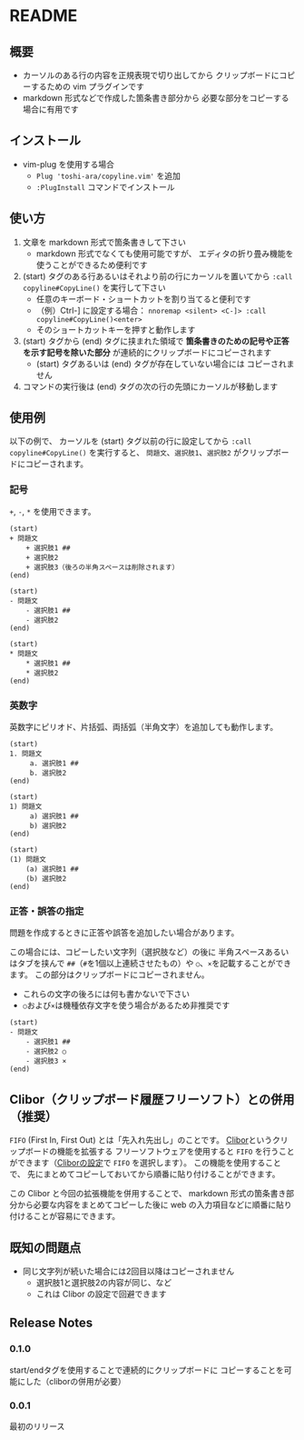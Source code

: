 # README

## 概要

+ カーソルのある行の内容を正規表現で切り出してから
  クリップボードにコピーするための vim プラグインです
+ markdown 形式などで作成した箇条書き部分から
  必要な部分をコピーする場合に有用です

## インストール

+ vim-plug を使用する場合
    + `Plug 'toshi-ara/copyline.vim'` を追加
    + `:PlugInstall` コマンドでインストール

## 使い方

1. 文章を markdown 形式で箇条書きして下さい
    + markdown 形式でなくても使用可能ですが、
      エディタの折り畳み機能を使うことができるため便利です
1. (start) タグのある行あるいはそれより前の行にカーソルを置いてから
    `:call copyline#CopyLine()` を実行して下さい
    + 任意のキーボード・ショートカットを割り当てると便利です
    + （例）Ctrl-] に設定する場合：
      `nnoremap <silent> <C-]> :call copyline#CopyLine()<enter>`
    + そのショートカットキーを押すと動作します
1. (start) タグから (end) タグに挟まれた領域で
    **箇条書きのための記号や正答を示す記号を除いた部分**
    が連続的にクリップボードにコピーされます
    + (start) タグあるいは (end) タグが存在していない場合には
    コピーされません
1. コマンドの実行後は (end) タグの次の行の先頭にカーソルが移動します

## 使用例

以下の例で、
カーソルを (start) タグ以前の行に設定してから
`:call copyline#CopyLine()` を実行すると、
`問題文`、`選択肢1`、`選択肢2` がクリップボードにコピーされます。

### 記号

`+`, `-`, `*` を使用できます。

```
(start)
+ 問題文
    + 選択肢1 ##
    + 選択肢2
    + 選択肢3（後ろの半角スペースは削除されます）    
(end)
```

```
(start)
- 問題文
    - 選択肢1 ##
    - 選択肢2
(end)
```

```
(start)
* 問題文
    * 選択肢1 ##
    * 選択肢2
(end)
```

### 英数字

英数字にピリオド、片括弧、両括弧（半角文字）を追加しても動作します。

```
(start)
1. 問題文
     a. 選択肢1 ##
     b. 選択肢2
(end)
```

```
(start)
1) 問題文
     a) 選択肢1 ##
     b) 選択肢2
(end)
```

```
(start)
(1) 問題文
    (a) 選択肢1 ##
    (b) 選択肢2
(end)
```

### 正答・誤答の指定

問題を作成するときに正答や誤答を追加したい場合があります。

この場合には、コピーしたい文字列（選択肢など）の後に
半角スペースあるいはタブを挟んで
`##`（`#`を1個以上連続させたもの）や
`○`、`×`を記載することができます。
この部分はクリップボードにコピーされません。

+ これらの文字の後ろには何も書かないで下さい
+ `○`および`×`は機種依存文字を使う場合があるため非推奨です

```
(start)
- 問題文
    - 選択肢1 ##
    - 選択肢2 ○
    - 選択肢3 ×
(end)
```


## Clibor（クリップボード履歴フリーソフト）との併用（推奨）

`FIFO` (First In, First Out) とは「先入れ先出し」のことです。
[Clibor][clibor_URL]というクリップボードの機能を拡張する
フリーソフトウェアを使用すると
`FIFO` を行うことができます（[Cliborの設定][clibor_FIDO_LIFO]で `FIFO` を選択します）。
この機能を使用することで、
先にまとめてコピーしておいてから順番に貼り付けることができます。

この Clibor と今回の拡張機能を併用することで、
markdown 形式の箇条書き部分から必要な内容をまとめてコピーした後に
web の入力項目などに順番に貼り付けることが容易にできます。

[clibor_URL]:https://chigusa-web.com/
[clibor_FIDO_LIFO]: https://chigusa-web.com/clibor/fifo-lifo/


## 既知の問題点

+ 同じ文字列が続いた場合には2回目以降はコピーされません
    + 選択肢1と選択肢2の内容が同じ、など 
    + これは Clibor の設定で回避できます


## Release Notes

### 0.1.0
start/endタグを使用することで連続的にクリップボードに
コピーすることを可能にした（cliborの併用が必要）

### 0.0.1
最初のリリース

